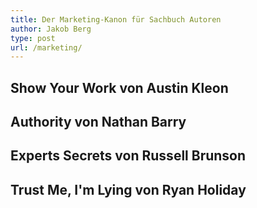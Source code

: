 ```yaml
---
title: Der Marketing-Kanon für Sachbuch Autoren
author: Jakob Berg
type: post
url: /marketing/
---
```


## Show Your Work von Austin Kleon

## Authority von Nathan Barry

## Experts Secrets von Russell Brunson

## Trust Me, I'm Lying von Ryan Holiday


